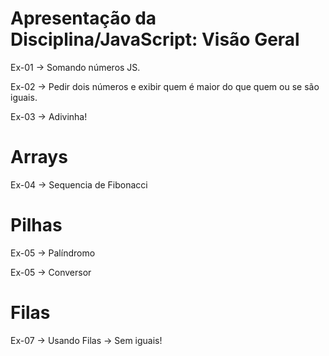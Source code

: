 # Apresentação da Disciplina/JavaScript: Visão Geral
Ex-01 -> Somando números JS.

Ex-02 -> Pedir dois números e exibir quem é maior do que quem ou se são iguais.

Ex-03 -> Adivinha!

# Arrays
Ex-04 -> Sequencia de Fibonacci

# Pilhas
Ex-05 -> Palíndromo

Ex-05 -> Conversor 

# Filas

Ex-07 -> Usando Filas -> Sem iguais!

 